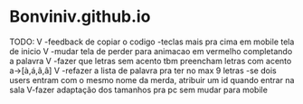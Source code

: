# Bonviniv.github.io

TODO:
V -feedback de copiar o codigo 
-teclas mais pra cima em mobile tela de inicio
V -mudar tela de perder para animacao em vermelho completando a palavra
V -fazer que letras sem acento tbm preencham letras com acento a->[à,á,ã,â]
V -refazer a lista de palavra pra ter no max 9 letras
-se dois users entram com o mesmo nome da merda, atribuir um id quando entrar na sala
V-fazer adaptação dos tamanhos pra pc sem mudar para mobile

